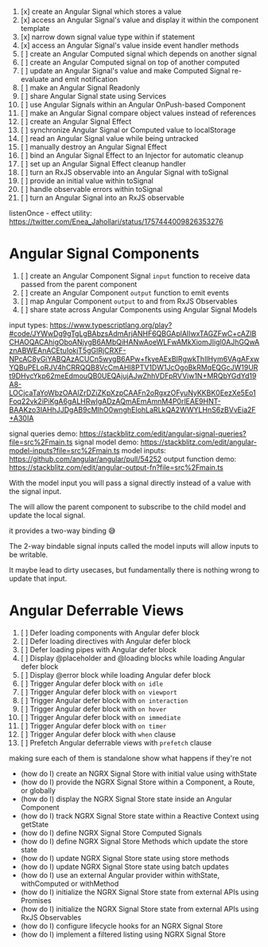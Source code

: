 1. [x] create an Angular Signal which stores a value
2. [x] access an Angular Signal's value and display it within the component template
3. [x] narrow down signal value type within if statement
4. [x] access an Angular Signal's value inside event handler methods
5. [ ] create an Angular Computed signal which depends on another signal
6. [ ] create an Angular Computed signal on top of another computed
7. [ ] update an Angular Signal's value and make Computed Signal re-evaluate and emit notification
8. [ ] make an Angular Signal Readonly
9. [ ] share Angular Signal state using Services
10. [ ] use Angular Signals within an Angular OnPush-based Component
11. [ ] make an Angular Signal compare object values instead of references
12. [ ] create an Angular Signal Effect
13. [ ] synchronize Angular Signal or Computed value to localStorage
14. [ ] read an Angular Signal value while being untracked
15. [ ] manually destroy an Angular Signal Effect
16. [ ] bind an Angular Signal Effect to an Injector for automatic cleanup
17. [ ] set up an Angular Signal Effect cleanup handler
18. [ ] turn an RxJS observable into an Angular Signal with toSignal
19. [ ] provide an initial value within toSignal
20. [ ] handle observable errors within toSignal
21. [ ] turn an Angular Signal into an RxJS observable

listenOnce - effect utility: https://twitter.com/Enea_Jahollari/status/1757444009826353276

# Angular Signal Components

1. [ ] create an Angular Component Signal `input` function to receive data passed from the parent component
2. [ ] create an Angular Component `output` function to emit events
3. [ ] map Angular Component `output` to and from RxJS Observables
4. [ ] share state across Angular Components using Angular Signal Models

input types:
https://www.typescriptlang.org/play?#code/JYWwDg9gTgLgBAbzsAdmArjANHF6QBGAplAIIwxTAGZFwC+cAZlBCHAOQACAhigOboANjygB6AMbQiHANwAoeWLFwAMkXiomJIigl0AJhGQwAznABWEAnACEtuIokjT5gGIRjCRXF-NPcAC8yGiYABQAzACUCn5wygB6APw+fkyeAExBIRgwkThIlHym6VAgAFxwYQBuPELoRJV4hCRRQQB8VcCmAHI8PTV1DW1JcOgoBkRMqEQGcJW19URt9DHycYkp62meEdmouQB0UEQAjujAJwZhhVDFpRVViw1N+MRQbYGdYd19A8-LOCjcaTaYoWbzOAAlZrDZiZKpXzpCAAFn2oRgxzOFyuNyKKBK0EezXe5Eo1Foq22vk2iPiKgA6gALHRwIgADzAQmAEmAmnM4P0rlEAE9HNT-BAAKzo3IAHhJJDgAB9cMIhO0wnghEIohLaRLkQA2WWYLHnS6zBVvEia2F+A30IA

signal queries demo: https://stackblitz.com/edit/angular-signal-queries?file=src%2Fmain.ts
signal model demo: https://stackblitz.com/edit/angular-model-inputs?file=src%2Fmain.ts
model inputs: https://github.com/angular/angular/pull/54252
output function demo: https://stackblitz.com/edit/angular-output-fn?file=src%2Fmain.ts

With the model input you will pass a signal directly instead of a value with the signal input.

The will allow the parent component to subscribe to the child model and update the local signal.

it provides a two-way binding 😅

The 2-way bindable signal inputs called the model inputs will allow inputs to be writable.

It maybe lead to dirty usecases, but fundamentally there is nothing wrong to update that input.

# Angular Deferrable Views

1. [ ] Defer loading components with Angular defer block
2. [ ] Defer loading directives with Angular defer block
3. [ ] Defer loading pipes with Angular defer block
4. [ ] Display @placeholder and @loading blocks while loading Angular defer block
5. [ ] Display @error block while loading Angular defer block
6. [ ] Trigger Angular defer block with `on idle`
7. [ ] Trigger Angular defer block with `on viewport`
8. [ ] Trigger Angular defer block with `on interaction`
9. [ ] Trigger Angular defer block with `on hover`
10. [ ] Trigger Angular defer block with `on immediate`
11. [ ] Trigger Angular defer block with `on timer`
12. [ ] Trigger Angular defer block with `when` clause
13. [ ] Prefetch Angular deferrable views with `prefetch` clause

making sure each of them is standalone
show what happens if they're not

- (how do I) create an NGRX Signal Store with initial value using withState
- (how do I) provide the NGRX Signal Store within a Component, a Route, or globally
- (how do I) display the NGRX Signal Store state inside an Angular Component
- (how do I) track NGRX Signal Store state within a Reactive Context using getState
- (how do I) define NGRX Signal Store Computed Signals
- (how do I) define NGRX Signal Store Methods which update the store state
- (how do I) update NGRX Signal Store state using store methods
- (how do I) update NGRX Signal Store state using batch updates
- (how do I) use an external Angular provider within withState, withComputed or withMethod
- (how do I) initialize the NGRX Signal Store state from external APIs using Promises
- (how do I) initialize the NGRX Signal Store state from external APIs using RxJS Observables
- (how do I) configure lifecycle hooks for an NGRX Signal Store
- (how do I) implement a filtered listing using NGRX Signal Store
